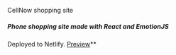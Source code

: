 CellNow shopping site

##### Phone shopping site made with React and EmotionJS



Deployed to Netlify. [Preview](https://eloquent-newton-dcbb1a.netlify.app/)**
